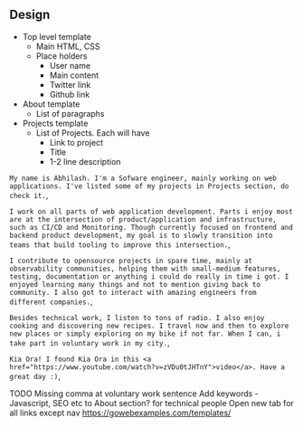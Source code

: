 
## Design
* Top level template
    * Main HTML, CSS
    * Place holders
        * User name
        * Main content
        * Twitter link
        * Github link
* About template
    * List of paragraphs
* Projects template
    * List of Projects. Each will have
        * Link to project
        * Title
        * 1-2 line description

`My name is Abhilash. I'm a Sofware engineer, mainly working on web applications. I've listed some of my projects in Projects section, do check it.`,

`I work on all parts of web application development. Parts i enjoy most are at the intersection of product/application and infrastructure, such as CI/CD and Monitoring. Though currently focused on frontend and backend product development, my goal is to slowly transition into teams that build tooling to improve this intersection.`,

`I contribute to opensource projects in spare time, mainly at observability communities, helping them with small-medium features, testing, documentation or anything i could do really in time i got. I enjoyed learning many things and not to mention giving back to community. I also got to interact with amazing engineers from different companies.`,

`Besides technical work, I listen to tons of radio. I also enjoy cooking and discovering new recipes. I travel now and then to explore new places or simply exploring on my bike if not far. When I can, i take part in voluntary work in my city.`,

`Kia Ora! I found Kia Ora in this <a href="https://www.youtube.com/watch?v=zVDu0tJHTnY">video</a>. Have a great day :)`,

TODO
Missing comma at voluntary work sentence
Add keywords - Javascript, SEO etc to About section? for technical people
Open new tab for all links except nav
https://gowebexamples.com/templates/